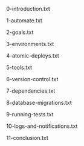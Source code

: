 0-introduction.txt

1-automate.txt

2-goals.txt

3-environments.txt

4-atomic-deploys.txt

5-tools.txt

6-version-control.txt

7-dependencies.txt

8-database-migrations.txt

9-running-tests.txt

10-logs-and-notifications.txt

11-conclusion.txt

